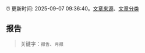 :alarm_clock: 更新时间: 2025-09-07 09:36:40。[文章来源](/README.md)、[文章分类](/TAGS.md)

## 报告


> 关键字：`报告`、`月报`



